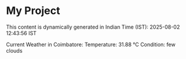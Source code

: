 # My Project

This content is dynamically generated in Indian Time (IST): 2025-08-02 12:43:56 IST


Current Weather in Coimbatore:
Temperature: 31.88 °C
Condition: few clouds
